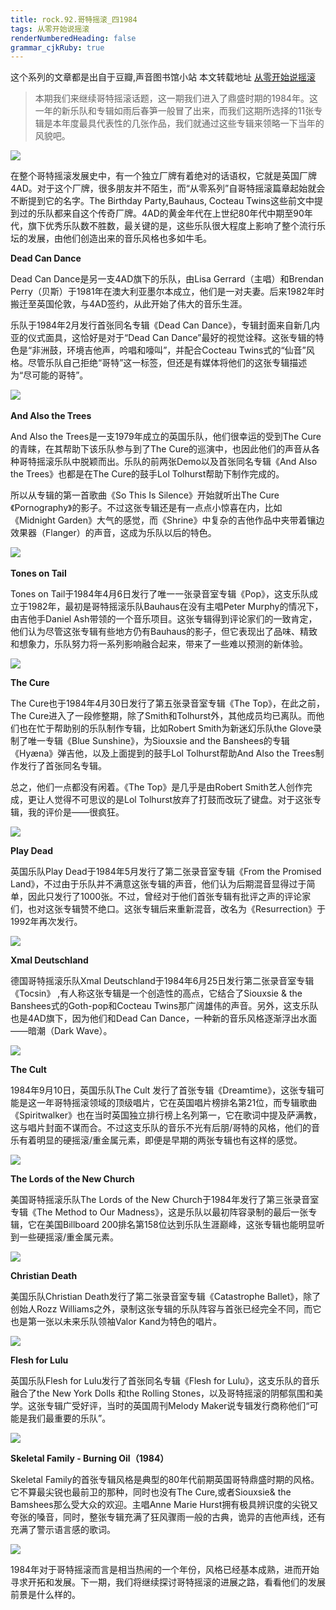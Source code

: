 ```yaml
---
title: rock.92.哥特摇滚_四1984
tags: 从零开始说摇滚
renderNumberedHeading: false
grammar_cjkRuby: true
---
```


这个系列的文章都是出自于豆瓣,声音图书馆小站
本文转载地址 [从零开始说摇滚](https://www.douban.com/note/744937202/)

> 本期我们来继续哥特摇滚话题，这一期我们进入了鼎盛时期的1984年。这一年的新乐队和专辑如雨后春笋一般冒了出来，而我们这期所选择的11张专辑是本年度最具代表性的几张作品，我们就通过这些专辑来领略一下当年的风貌吧。

![](https://raw.githubusercontent.com/OliverRen/olili_blog_img/master/rock.92.哥特摇滚_四1984/1637416668945.jpg)

在整个哥特摇滚发展史中，有一个独立厂牌有着绝对的话语权，它就是英国厂牌4AD。对于这个厂牌，很多朋友并不陌生，而“从零系列”自哥特摇滚篇章起始就会不断提到它的名字。The Birthday Party,Bauhaus, Cocteau Twins这些前文中提到过的乐队都来自这个传奇厂牌。4AD的黄金年代在上世纪80年代中期至90年代，旗下优秀乐队数不胜数，最关键的是，这些乐队很大程度上影响了整个流行乐坛的发展，由他们创造出来的音乐风格也多如牛毛。﻿

**Dead Can Dance**

Dead Can Dance是另一支4AD旗下的乐队，由Lisa Gerrard（主唱）和Brendan Perry（贝斯）于1981年在澳大利亚墨尔本成立，他们是一对夫妻。后来1982年时搬迁至英国伦敦，与4AD签约，从此开始了伟大的音乐生涯。

乐队于1984年2月发行首张同名专辑《Dead Can Dance》，专辑封面来自新几内亚的仪式面具，这恰好是对于“Dead Can Dance”最好的视觉诠释。这张专辑的特色是“非洲鼓，环境吉他声，吟唱和嚎叫”，并配合Cocteau Twins式的“仙音”风格。尽管乐队自己拒绝“哥特”这一标签，但还是有媒体将他们的这张专辑描述为“尽可能的哥特”。

![](https://raw.githubusercontent.com/OliverRen/olili_blog_img/master/rock.92.哥特摇滚_四1984/1637416669322.jpg)﻿

**And Also the Trees**

And Also the Trees是一支1979年成立的英国乐队，他们很幸运的受到The Cure的青睐，在其帮助下该乐队参与到了The Cure的巡演中，也因此他们的声音从各种哥特摇滚乐队中脱颖而出。乐队的前两张Demo以及首张同名专辑《And Also the Trees》也都是在The Cure的鼓手Lol Tolhurst帮助下制作完成的。

所以从专辑的第一首歌曲《So This Is Silence》开始就听出The Cure《Pornography》的影子。不过这张专辑还是有一点点小惊喜在内，比如《Midnight Garden》大气的感觉，而《Shrine》中复杂的吉他作品中夹带着镶边效果器（Flanger）的声音，这成为乐队以后的特色。

![](https://raw.githubusercontent.com/OliverRen/olili_blog_img/master/rock.92.哥特摇滚_四1984/1637416668944.jpg)﻿

**Tones on Tail**

Tones on Tail于1984年4月6日发行了唯一一张录音室专辑《Pop》，这支乐队成立于1982年，最初是哥特摇滚乐队Bauhaus在没有主唱Peter Murphy的情况下，由吉他手Daniel Ash带领的一个音乐项目。这张专辑得到评论家们的一致肯定，他们认为尽管这张专辑有些地方仍有Bauhaus的影子，但它表现出了品味、精致和想象力，乐队努力将一系列影响融合起来，带来了一些难以预测的新体验。﻿

![](https://raw.githubusercontent.com/OliverRen/olili_blog_img/master/rock.92.哥特摇滚_四1984/1637416668978.jpg)

**The Cure**

The Cure也于1984年4月30日发行了第五张录音室专辑《The Top》，在此之前，The Cure进入了一段修整期，除了Smith和Tolhurst外，其他成员均已离队。而他们也在忙于帮助别的乐队制作专辑，比如Robert Smith为新迷幻乐队the Glove录制了唯一专辑《Blue Sunshine》，为Siouxsie and the Banshees的专辑《Hyæna》弹吉他，以及上面提到的鼓手Lol Tolhurst帮助And Also the Trees制作发行了首张同名专辑。

总之，他们一点都没有闲着。《The Top》是几乎是由Robert Smith艺人创作完成，更让人觉得不可思议的是Lol Tolhurst放弃了打鼓而改玩了键盘。对于这张专辑，我的评价是——很疯狂。

![](https://raw.githubusercontent.com/OliverRen/olili_blog_img/master/rock.92.哥特摇滚_四1984/1637416669481.jpg)

**Play Dead**

英国乐队Play Dead于1984年5月发行了第二张录音室专辑《From the Promised Land》，不过由于乐队并不满意这张专辑的声音，他们认为后期混音显得过于简单，因此只发行了1000张。不过，曾经对于他们首张专辑有批评之声的评论家们，也对这张专辑赞不绝口。这张专辑后来重新混音，改名为《Resurrection》于1992年再次发行。﻿

![](https://raw.githubusercontent.com/OliverRen/olili_blog_img/master/rock.92.哥特摇滚_四1984/1637416669319.jpg)

**Xmal Deutschland**

德国哥特摇滚乐队Xmal Deutschland于1984年6月25日发行第二张录音室专辑《Tocsin》 ,有人称这张专辑是一个创造性的高点，它结合了Siouxsie & the Banshees式的Goth-pop和Cocteau Twins那广阔雄伟的声音。另外，这支乐队也是4AD旗下，因为他们和Dead Can Dance，一种新的音乐风格逐渐浮出水面——暗潮（Dark Wave）。

![](https://raw.githubusercontent.com/OliverRen/olili_blog_img/master/rock.92.哥特摇滚_四1984/1637416668949.jpg)

**The Cult**

1984年9月10日，英国乐队The Cult 发行了首张专辑《Dreamtime》，这张专辑可能是这一年哥特摇滚领域的顶级唱片，它在英国唱片榜排名第21位，而专辑歌曲《Spiritwalker》也在当时英国独立排行榜上名列第一，它在歌词中提及萨满教，这与唱片封面不谋而合。不过这支乐队的音乐不光有后朋/哥特的风格，他们的音乐有着明显的硬摇滚/重金属元素，即便是早期的两张专辑也有这样的感觉。

![](https://raw.githubusercontent.com/OliverRen/olili_blog_img/master/rock.92.哥特摇滚_四1984/1637416669320.jpg)

**The Lords of the New Church**

美国哥特摇滚乐队The Lords of the New Church于1984年发行了第三张录音室专辑《The Method to Our Madness》，这是乐队以最初阵容录制的最后一张专辑，它在美国Billboard 200排名第158位达到乐队生涯巅峰，这张专辑也能明显听到一些硬摇滚/重金属元素。

![](https://raw.githubusercontent.com/OliverRen/olili_blog_img/master/rock.92.哥特摇滚_四1984/1637416669324.jpg)

**Christian Death**

美国乐队Christian Death发行了第二张录音室专辑《Catastrophe Ballet》，除了创始人Rozz Williams之外，录制这张专辑的乐队阵容与首张已经完全不同，而它也是第一张以未来乐队领袖Valor Kand为特色的唱片。

![](https://raw.githubusercontent.com/OliverRen/olili_blog_img/master/rock.92.哥特摇滚_四1984/1637416669438.jpg)

**Flesh for Lulu**

英国乐队Flesh for Lulu发行了首张同名专辑《Flesh for Lulu》，这支乐队的音乐融合了the New York Dolls 和the Rolling Stones，以及哥特摇滚的阴郁氛围和美学。这张专辑广受好评，当时的英国周刊Melody Maker说专辑发行商称他们“可能是我们最重要的乐队”。

![](https://raw.githubusercontent.com/OliverRen/olili_blog_img/master/rock.92.哥特摇滚_四1984/1637416668946.jpg)

**Skeletal Family - Burning Oil（1984）**

Skeletal Family的首张专辑风格是典型的80年代前期英国哥特鼎盛时期的风格。它不算最尖锐也最前卫的那种，同时也没有The Cure,或者Siouxsie& the Bamshees那么受大众的欢迎。主唱Anne Marie Hurst拥有极具辨识度的尖锐又夸张的嗓音，同时，整张专辑充满了狂风骤雨一般的古典，诡异的吉他声线，还有充满了警示语言感的歌词。

![](https://raw.githubusercontent.com/OliverRen/olili_blog_img/master/rock.92.哥特摇滚_四1984/1637416669174.jpg)

1984年对于哥特摇滚而言是相当热闹的一个年份，风格已经基本成熟，进而开始寻求开拓和发展。下一期，我们将继续探讨哥特摇滚的进展之路，看看他们的发展前景是什么样的。